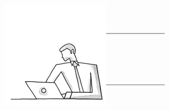  <img align="right" width="320px" style="position:absolute;z-index:0" alt="GIF" src="https://github.com/ruskollin/ruskollin/blob/master/giphy.gif" />
 
# Hi! 👋
---
I'm Ruskin.
---

- 💬 Nurse/IT Student.
- 💻 Full-Stack Development.
- 🔎 UX/UI Design.
- 🎯 In-Progress.
---
<!--
**ruskollin/ruskollin** is a ✨ _special_ ✨ repository because its `README.md` (this file) appears on your GitHub profile.

Here are some ideas to get you started:

- 🔭 I’m currently working on ...
- 🌱 I’m currently learning ...
- 👯 I’m looking to collaborate on ...
- 🤔 I’m looking for help with ...
- 💬 Ask me about ...
- 📫 How to reach me: ...
- 😄 Pronouns: ...
- ⚡ Fun fact: ...
-->
